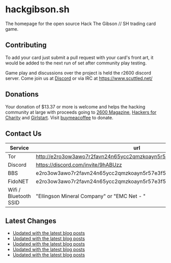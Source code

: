 # hackgibson.sh
The homepage for the open source Hack The Gibson // SH trading card game.


## Contributing

To add your card just submit a pull request with your card's front art, it would be added to the next run of set after community play testing.

Game play and discussions over the project is held the r2600 discord server. Come join us at [Discord](https://discord.com/invite/9hABUzz) or via IRC at https://www.scuttled.net/


## Donations

Your donation of $13.37 or more is welcome and helps the hacking community at large with proceeds going to [2600 Magazine](https://2600.com/), [Hackers for Charity](https://hackersforcharity.org) and [Girlstart](https://girlstart.org).  Visit [buymeacoffee](https://www.buymeacoffee.com/hackgibson.sh) to donate.


## Contact Us

Service | url
-|-
Tor | http://e2ro3ow3awo7r2favn24n65ycc2qmzkoayn5r57e3f56nvjwdcgg32ad.onion
Discord | https://discord.com/invite/9hABUzz
BBS | e2ro3ow3awo7r2favn24n65ycc2qmzkoayn5r57e3f56nvjwdcgg32ad.onion:23
FidoNET | e2ro3ow3awo7r2favn24n65ycc2qmzkoayn5r57e3f56nvjwdcgg32ad.onion:24554
Wifi / Bluetooth SSID | "Ellingson Mineral Company" or "EMC Net - <fidonet address>"

## Latest Changes
<!-- BLOG-POST-LIST:START -->
- [Updated with the latest blog posts](https://github.com/DFW2600/hackgibson.sh/commit/393e360edc5560382238db8788d1b2dd47a996eb)
- [Updated with the latest blog posts](https://github.com/DFW2600/hackgibson.sh/commit/cad2199ff224f72af69714f55949ba7bde90e7d4)
- [Updated with the latest blog posts](https://github.com/DFW2600/hackgibson.sh/commit/40a47d1de4bed9094d5130885c87e27d4e1c3998)
- [Updated with the latest blog posts](https://github.com/DFW2600/hackgibson.sh/commit/69b4c64e96a432d4c125c3b3ce90dd106cc3c385)
- [Updated with the latest blog posts](https://github.com/DFW2600/hackgibson.sh/commit/856c01f5cd0340ec3db5d40760496241abefe9ca)
<!-- BLOG-POST-LIST:END -->
